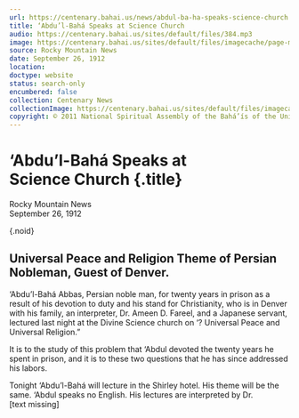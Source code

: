 ```yaml
---
url: https://centenary.bahai.us/news/abdul-ba-ha-speaks-science-church
title: ‘Abdu’l-Bahá Speaks at Science Church
audio: https://centenary.bahai.us/sites/default/files/384.mp3
image: https://centenary.bahai.us/sites/default/files/imagecache/page-main-image/images/press_clippings/09-26-1912%20Rocky%20Mountain%20News%20Abdul%20Ba-Ha%20Speaks%20at%20Science%20Church.png
source: Rocky Mountain News
date: September 26, 1912
location: 
doctype: website
status: search-only
encumbered: false
collection: Centenary News
collectionImage: https://centenary.bahai.us/sites/default/files/imagecache/theme-image/main_image/abdulbaha-overview-small_0.jpg
copyright: © 2011 National Spiritual Assembly of the Bahá’ís of the United States
---
```



# ‘Abdu’l-Bahá Speaks at Science Church {.title}

Rocky Mountain News  
September 26, 1912  

{.noid}  



## Universal Peace and Religion Theme of Persian Nobleman, Guest of Denver.

‘Abdu’l-Bahá Abbas, Persian noble man, for twenty years in prison as a result of his devotion to duty and his stand for Christianity, who is in Denver with his family, an interpreter, Dr. Ameen D. Fareel, and a Japanese servant, lectured last night at the Divine Science church on ‘? Universal Peace and Universal Religion.”

It is to the study of this problem that ‘Abdul devoted the twenty years he spent in prison, and it is to these two questions that he has since addressed his labors.

Tonight ‘Abdu’l-Bahá will lecture in the Shirley hotel. His theme will be the same. ‘Abdul speaks no English. His lectures are interpreted by Dr. \[text missing\]